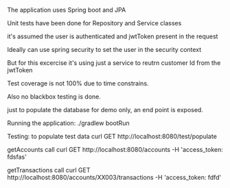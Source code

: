 
The application uses Spring boot and JPA

Unit tests have been done for Repository and Service classes

it's assumed the user is authenticated and jwtToken present in the request

Ideally can use spring security to set the user in the security context

But for this excercise it's using just a service to reutrn customer Id from the jwtToken

Test coverage is not 100% due to time constrains.

Also no blackbox testing is done.

just to populate the database for demo only, an end point is exposed. 

Running the application:
./gradlew bootRun

Testing:
to populate test data
 curl GET http://localhost:8080/test/populate

getAccounts call
curl GET   http://localhost:8080/accounts   -H 'access_token: fdsfas' 

getTransactions call
 curl GET   http://localhost:8080/accounts/XX003/transactions   -H 'access_token: fdfd' 
